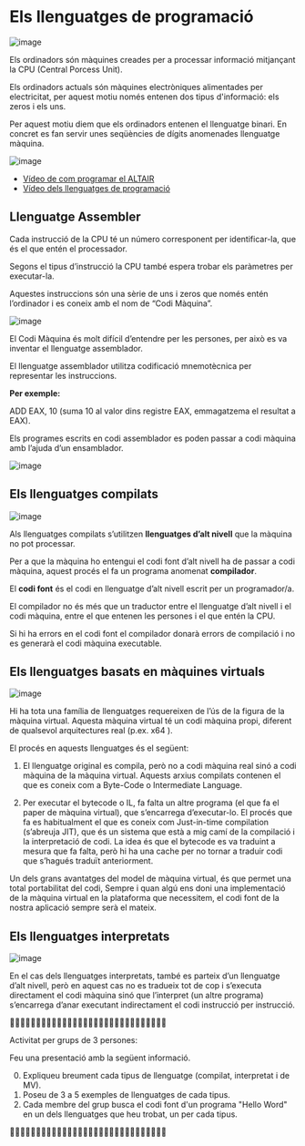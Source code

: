 # Els llenguatges de programació

![image](https://github.com/XaSaFa/IntroduccioProgramacio/assets/110727546/708d3143-c7f3-42c6-b6b6-23978a4361a6)

Els ordinadors són màquines creades per a processar informació mitjançant la CPU (Central Porcess Unit). 

Els ordinadors actuals són màquines electròniques alimentades per electricitat, per aquest motiu només entenen dos tipus d'informació: els zeros i els uns.

Per aquest motiu diem que els ordinadors entenen el llenguatge binari. En concret es fan servir unes seqüències de dígits anomenades llenguatge màquina.

![image](https://github.com/XaSaFa/IntroduccioProgramacio/assets/110727546/3d325183-5bb4-4d36-9dfe-9f28c4ceddd9)

- [Vídeo de com programar el ALTAIR](https://www.youtube.com/watch?v=EV1ki6LiEmg)
- [Vídeo dels llenguatges de programació](https://www.youtube.com/watch?v=TrzZ7YQyXbs)

## Llenguatge Assembler

Cada instrucció de la CPU té un número corresponent per identificar-la, que és el que entén el processador.

Segons el tipus d’instrucció la CPU també espera trobar els paràmetres per executar-la.

Aquestes instruccions són una sèrie de uns i zeros que només entén l’ordinador i es coneix amb el nom de “Codi Màquina”.

![image](https://github.com/XaSaFa/IntroduccioProgramacio/assets/110727546/a10e63d4-bf3e-4ff2-97fa-ef53eb1fd04a)

El Codi Màquina és molt difícil d’entendre per les persones, per això es va inventar el llenguatge assemblador.

El llenguatge assemblador utilitza codificació mnemotècnica per representar les instruccions. 

**Per exemple:**

ADD EAX, 10 (suma 10 al valor dins registre EAX, emmagatzema el resultat a EAX).

Els programes escrits en codi assemblador es poden passar a codi màquina amb l’ajuda d’un ensamblador.

![image](https://github.com/XaSaFa/IntroduccioProgramacio/assets/110727546/4f44c5e1-86dc-4fc0-91e9-a10d52e7c209)

## Els llenguatges compilats

![image](https://github.com/XaSaFa/IntroduccioProgramacio/assets/110727546/ec0223ed-d0c9-46b9-9ab9-9f0d57dfac3b)

Als llenguatges compilats s’utilitzen **llenguatges d’alt nivell** que la màquina no pot processar.

Per a que la màquina ho entengui el codi font d’alt nivell ha de passar a codi màquina, aquest procés el fa un programa anomenat **compilador**.

El **codi font** és el codi en llenguatge d’alt nivell escrit per un programador/a.

El compilador no és més que un traductor entre el llenguatge d’alt nivell i el codi màquina, entre el que entenen les persones i el que entén la CPU.

Si hi ha errors en el codi font el compilador donarà errors de compilació i no es generarà el codi màquina executable.

## Els llenguatges basats en màquines virtuals

![image](https://github.com/XaSaFa/IntroduccioProgramacio/assets/110727546/108acdcf-c573-4b0f-8032-736d917002da)

Hi ha tota una família de llenguatges requereixen de l’ús de la figura de la màquina virtual. Aquesta màquina virtual té un codi màquina propi, diferent de qualsevol arquitectures real (p.ex. x64 ).

El procés en aquests llenguatges és el següent:

1. El llenguatge original es compila, però no a codi màquina real sinó a codi màquina de la màquina virtual.  Aquests arxius compilats contenen el que es coneix com a Byte-Code o Intermediate Language. 

2. Per executar el bytecode o IL, fa falta un altre programa (el que fa el paper de màquina virtual), que s’encarrega d’executar-lo. El procés que fa es habitualment el que es coneix com Just-in-time compilation (s’abreuja JIT), que és un sistema que està a mig camí de la compilació i la interpretació de codi. La idea és que el bytecode es va traduint a mesura que fa falta, però hi ha una cache per no tornar a traduir codi que s’hagués traduït anteriorment.

Un dels grans avantatges del model de màquina virtual, és que permet una total portabilitat del codi, Sempre i quan algú ens doni una implementació de la màquina virtual en la plataforma que necessitem, el codi font de la nostra aplicació sempre serà el mateix.

## Els llenguatges interpretats

![image](https://github.com/XaSaFa/IntroduccioProgramacio/assets/110727546/5acf72ff-c950-4930-9081-bf23c8ec4d5d)

En el cas dels llenguatges interpretats, també es parteix d’un llenguatge d’alt nivell, però en aquest cas no es tradueix tot de cop i s’executa directament el codi màquina sinó que l’interpret (un altre programa) s’encarrega d’anar executant indirectament el codi instrucció per instrucció.

🔎🔎🔎🔎🔎🔎🔎🔎🔎🔎🔎🔎🔎🔎🔎🔎🔎🔎🔎🔎🔎🔎🔎🔎🔎🔎🔎🔎🔎🔎

Activitat per grups de 3 persones: 

Feu una presentació amb la següent informació.

0. Expliqueu breument cada tipus de llenguatge (compilat, interpretat i de MV). 
1. Poseu de 3 a 5 exemples de llenguatges de cada tipus.
2. Cada membre del grup busca el codi font d'un programa "Hello Word" en un dels llenguatges que heu trobat, un per cada tipus.

🔎🔎🔎🔎🔎🔎🔎🔎🔎🔎🔎🔎🔎🔎🔎🔎🔎🔎🔎🔎🔎🔎🔎🔎🔎🔎🔎🔎🔎🔎


